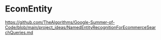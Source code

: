 # EcomEntity
https://github.com/TheAlgorithms/Google-Summer-of-Code/blob/main/project_ideas/NamedEntityRecognitionForEcommerceSearchQueries.md
